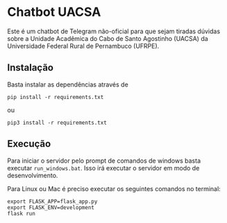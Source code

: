 # Chatbot UACSA 

Este é um chatbot de Telegram não-oficial para que sejam tiradas dúvidas
sobre a Unidade Acadêmica do Cabo de Santo Agostinho (UACSA) da
Universidade Federal Rural de Pernambuco (UFRPE).

## Instalação

Basta instalar as dependências através de 

```
pip install -r requirements.txt
```

ou 
```
pip3 install -r requirements.txt
```

## Execução

Para iniciar o servidor pelo prompt de comandos de windows
 basta executar ```run_windows.bat```.
 Isso irá executar o servidor em modo de desenvolvimento.
 
Para Linux ou Mac é preciso executar os seguintes comandos no terminal:
```
export FLASK_APP=flask_app.py
export FLASK_ENV=development
flask run
```